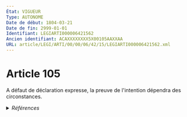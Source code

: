 ```yaml
---
État: VIGUEUR
Type: AUTONOME
Date de début: 1804-03-21
Date de fin: 2999-01-01
Identifiant: LEGIARTI000006421562
Ancien identifiant: ACAXXXXXXXX5X00105AAXXAA
URL: article/LEGI/ARTI/00/00/06/42/15/LEGIARTI000006421562.xml
---
```


<h1>Article 105</h1>

A défaut de déclaration expresse, la preuve de l'intention dépendra des
circonstances.


<details>
  <summary><em>Références</em></summary>

  <h2>Articles faisant référence à l'article</h2>
  
  <ul>
    <li>
      <a href="https://legal.tricoteuses.fr//redirection/LEGIARTI000006681421?vers=git&vers=legifrance">Code de la famille et de l'aide sociale - article 193 AUTONOME MODIFIE, en vigueur du 1986-01-08 au 1991-01-20</a> CITATION source
    </li>
  </ul>
  
  <h2>Références faites par l'article</h2>
  
  <ul>
    <li>
      2999-01-01 CITATION cible <a href="https://legal.tricoteuses.fr//redirection/LEGIARTI000006681421?vers=git&vers=legifrance">Code de la famille et de l'aide sociale - article 193 AUTONOME MODIFIE, en vigueur du 1986-01-08 au 1991-01-20</a>
    </li>
    <li>
      CODIFICATION source Loi 1803-03-14
    </li>
    <li>
      CREATION source Loi 1803-03-14 promulguée le 24 mars 1803
    </li>
  </ul>
</details>
